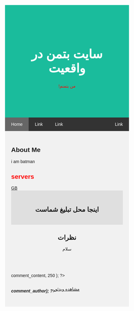 
<html lang="en">
<head>
<title>سایت بتمن واقعی</title>
<meta charset="UTF-8">
<meta name="viewport" content="width=device-width, initial-scale=1">
<style>
* {
box-sizing: border-box;
}
body {
font-family: Arial, Helvetica, sans-serif;
margin: 0;
}
.header {
padding: 80px;
text-align: center;
background: #1abc9c;
color: white;
}
.header h1 {
font-size: 40px;
}
.navbar {
overflow: hidden;
background-color: #333;
position: sticky;
position: -webkit-sticky;
top: 0;
}
.navbar a {
float: left;
display: block;
color: white;
text-align: center;
padding: 14px 20px;
text-decoration: none;
}
.navbar a.right {
float: right;
}
.navbar a:hover {
background-color: #ddd;
color: black;
}
.navbar a.active {
background-color: #666;
color: white;
}
.row {
display: -ms-flexbox; /* IE10 */
display: flex;
-ms-flex-wrap: wrap; /* IE10 */
flex-wrap: wrap;
}
.side {
-ms-flex: 30%; /* IE10 */
flex: 30%;
background-color: #f1f1f1;
padding: 20px;
}
.main {
-ms-flex: 70%; /* IE10 */
flex: 70%;
background-color: white;
padding: 20px;
}
.fakeimg {
background-color: #aaa;
width: 100%;
padding: 20px;
}
.footer {
padding: 20px;
text-align: center;
background: #dddd;
}
@media screen and (max-width: 700px) {
.row {
flex-direction: column;
}
}
@media screen and (max-width: 400px) {
.navbar a {
float: none;
width: 100%;
}
}
</style>
</head>
<body>

<div class="header">
<h1>سایت بتمن در واقعیت </h1>
<p style="font-family:arial; color:#FF0000;">!من بتمنم</p>
</div>

<div class="navbar">
<a href="#" class="active">Home</a>
<a href="#">Link</a>
<a href="#">Link</a>
<a href="#" class="right">Link</a>
</div>

<div class="row">
<div class="side">
<h2>About Me</h2>
<P> i am batman </P>
<H2 style="font-family:arial; color:#FF0000;">servers</H2>
<a href="https://discord.gg/3XAvay8sMW" class="active">GB</a>

<div class="footer">
<h2>اینجا محل تبلیغ شماست</h2>
</div>
    <!--replywp.com comment code -->
    <section class="main-comment-slider">
        <div class="container">
            <header class="slider-box-item-title">
                <h2 class="d-inline">نظرات</h2>
                <div class="border-des">
                    <span> سلام</span>
                </div>
            </header>
            <div class="row">
                <?php   $replywp_comments = get_comments('status=approve&number=5'); ?>
                <?php foreach ($replywp_comments as $replywp_comment) { ?>
                    <div class="col-6">
                        <div class="comment-slider-box">
                            <div class="comment-slider-content">
                                <p>
                                    <?php echo wp_html_excerpt(  $replywp_comment->comment_content, 250 ); ?>
                                </p>
                            </div>
                            <div class="row">
                                <div class="col-8">
                                    <div class="d-flex flex-row bd-highlight mb-3">
                                        <div class="p-2 bd-highlight">
                                            <div class="comment-slider-avatar">
                                                <?php echo get_avatar( $replywp_comment, '90' ); ?>
                                            </div>
                                        </div>
                                        <div class="p-2 bd-highlight">
                                            <div class="comment-slider-author">
                                                <div class="comment-author-main">
                                                    <h5 class="testimonial-author-name">
                                                        <?php echo strip_tags($replywp_comment->comment_author); ?>
                                                    </h5>
                                                    <span class="testimonial-author-role"><?php the_time('j F Y'); ?></span>
                                                </div>
                                            </div>
                                        </div>
                                    </div>
                                </div>
                                <div class="col-4">
                                    <div class="click-author-video">
                                        <a href="<?php echo get_permalink($replywp_comment->ID); ?>#comment-<?php echo $replywp_comment->comment_ID; ?>">
                                            <i class="fa fa-play-circle"></i>
                                            <p class="sdfds">مشاهده ویدئو</p>
                                        </a>
                                    </div>
                                </div>
                            </div>
                        </div>
                    </div>
                <?php }  ?>
            </div>
        </div>
    </section>
    <!--replywp.com comment code -->
</body>
</html>
